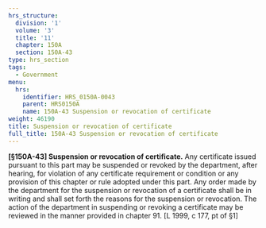 ```yaml
---
hrs_structure:
  division: '1'
  volume: '3'
  title: '11'
  chapter: 150A
  section: 150A-43
type: hrs_section
tags:
  - Government
menu:
  hrs:
    identifier: HRS_0150A-0043
    parent: HRS0150A
    name: 150A-43 Suspension or revocation of certificate
weight: 46190
title: Suspension or revocation of certificate
full_title: 150A-43 Suspension or revocation of certificate
---
```

**[§150A-43] Suspension or revocation of certificate.** Any certificate issued pursuant to this part may be suspended or revoked by the department, after hearing, for violation of any certificate requirement or condition or any provision of this chapter or rule adopted under this part. Any order made by the department for the suspension or revocation of a certificate shall be in writing and shall set forth the reasons for the suspension or revocation. The action of the department in suspending or revoking a certificate may be reviewed in the manner provided in chapter 91\. [L 1999, c 177, pt of §1]